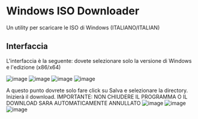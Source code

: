 # Windows ISO Downloader
Un utility per scaricare le ISO di Windows (ITALIANO/ITALIAN)

## Interfaccia
L'interfaccia è la seguente: dovete selezionare solo la versione di Windows e l'edizione (x86/x64)

![image](https://user-images.githubusercontent.com/59311016/134358976-41d629b7-ecf5-4fa4-994a-f457c26e2647.png)
![image](https://user-images.githubusercontent.com/59311016/134359060-ba0c6402-a383-4cc1-b5a8-81f4b83d2129.png)
![image](https://user-images.githubusercontent.com/59311016/134359113-0435e436-8fbe-4271-8970-3dddb1fae662.png)
![image](https://user-images.githubusercontent.com/59311016/134359170-25edbb38-07d8-4c18-a2b2-28f2c41614db.png)

A questo punto dovrete solo fare click su Salva e selezionare la directory. Inizierà il download. IMPORTANTE: NON CHIUDERE IL PROGRAMMA O IL DOWNLOAD SARA AUTOMATICAMENTE ANNULLATO
![image](https://user-images.githubusercontent.com/59311016/134359643-356b13a3-044e-4698-a2f2-cbc62fd89ebc.png)
![image](https://user-images.githubusercontent.com/59311016/134359826-c42548e5-a7a2-4085-8d0f-045f998f5fc0.png)
![image](https://user-images.githubusercontent.com/59311016/134359915-aaae249f-a094-4401-a1ad-14ac1ac2ecb1.png)
